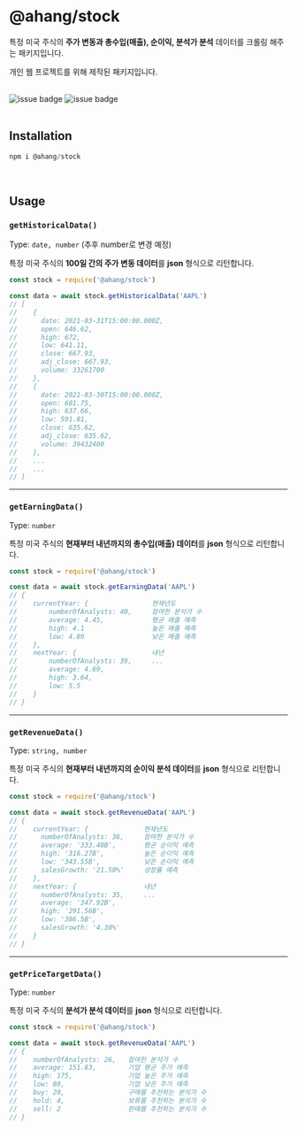 # @ahang/stock

특정 미국 주식의 **주가 변동과 총수입(매출), 순이익, 분석가 분석** 데이터를 크롤링 해주는 패키지입니다.

개인 웹 프로젝트를 위해 제작된 패키지입니다.
<br />
<br />


![issue badge](https://img.shields.io/badge/puppeteer-8.0.0-red)   ![issue badge](https://img.shields.io/badge/cheerio-1.0.0-orange)
<br />
<br />


## Installation

```javascript
npm i @ahang/stock
```
<br />

## Usage

### `getHistoricalData()`

Type: `date, number` (추후 number로 변경 예정)

특정 미국 주식의 **100일 간의 주가 변동 데이터**를 **json** 형식으로 리턴합니다.

```javascript
const stock = require('@ahang/stock')

const data = await stock.getHistoricalData('AAPL')
// [
//    {
//      date: 2021-03-31T15:00:00.000Z,
//      open: 646.62,
//      high: 672,
//      low: 641.11,
//      close: 667.93,
//      adj_close: 667.93,
//      volume: 33261700
//    },
//    {
//      date: 2021-03-30T15:00:00.000Z,
//      open: 601.75,
//      high: 637.66,
//      low: 591.01,
//      close: 635.62,
//      adj_close: 635.62,
//      volume: 39432400
//    },
//    ...
//    ...
// ]
```



***

### `getEarningData()`

Type: `number`

특정 미국 주식의 **현재부터 내년까지의 총수입(매출)  데이터**를 **json** 형식으로 리턴합니다.

```javascript
const stock = require('@ahang/stock')

const data = await stock.getEarningData('AAPL')
// {
//    currentYear: {                현재년도
//        numberOfAnalysts: 40,     참여한 분석가 수
//        average: 4.45,            평균 매출 예측
//        high: 4.1                 높은 매출 예측
//        low: 4.89                 낮은 매출 예측
//    },
//    nextYear: {                   내년
//        numberOfAnalysts: 39,     ...
//        average: 4.69,
//        high: 3.64,
//        low: 5.5
//    }
// }
```



***

### `getRevenueData()`

Type: `string, number`

특정 미국 주식의 **현재부터 내년까지의 순이익 분석 데이터**를 **json** 형식으로 리턴합니다.

```javascript
const stock = require('@ahang/stock')

const data = await stock.getRevenueData('AAPL')
// {
//    currentYear: {              현재년도
//      numberOfAnalysts: 36,     참여한 분석가 수
//      average: '333.48B',       평균 순이익 예측
//      high: '316.27B',          높은 순이익 예측
//      low: '343.55B',           낮은 순이익 예측
//      salesGrowth: '21.50%'     성장률 예측
//    },
//    nextYear: {                 내년
//      numberOfAnalysts: 35,     ... 
//      average: '347.92B',
//      high: '291.56B',
//      low: '386.5B',
//      salesGrowth: '4.30%'
//    }
// }
```



***

### `getPriceTargetData()`

Type: `number`

특정 미국 주식의 **분석가 분석 데이터**를 **json** 형식으로 리턴합니다.

```javascript
const stock = require('@ahang/stock')

const data = await stock.getRevenueData('AAPL')
// {
//    numberOfAnalysts: 26,   참여한 분석가 수
//    average: 151.83,        기업 평균 주가 예측
//    high: 175,              기업 높은 주가 예측
//    low: 80,                기업 낮은 주가 예측
//    buy: 20,                구매를 추천하는 분석가 수
//    hold: 4,                보류를 추천하는 분석가 수
//    sell: 2                 판매를 추천하는 분석가 수
// }
```

